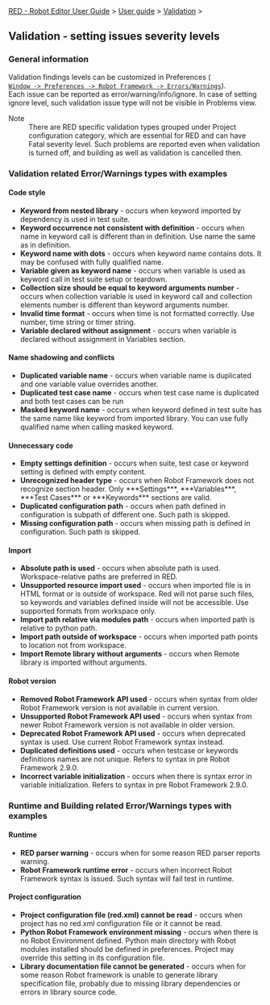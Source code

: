 <html>
<head>
<link href="PLUGINS_ROOT/org.robotframework.ide.eclipse.main.plugin.doc.user/help/style.css" rel="stylesheet" type="text/css"/>
</head>
<body>
<a href="../../index.html">RED - Robot Editor User Guide</a> &gt; <a href="../user_guide.html">User guide</a> &gt; <a href="../validation.html">Validation</a> &gt; 
<h2>Validation - setting issues severity levels</h2>
<h3>General information</h3>
<p>Validation findings levels can be customized in Preferences (<code><a class="command" href="javascript:executeCommand('org.eclipse.ui.window.preferences(preferencePageId=org.robotframework.ide.eclipse.main.plugin.preferences.validation)')">
Window -&gt; Preferences -&gt; Robot Framework -&gt; Errors/Warnings</a></code>).<br/>
Each issue can be reported as error/warning/info/ignore. In case of setting ignore level, such validation issue type will not be visible in Problems view.
</p>
<dl class="note">
<dt>Note</dt>
<dd>There are RED specific validation types grouped under Project configuration category, which are essential for RED and can have Fatal severity level. 
Such problems are reported even when validation is turned off, and building as well as validation is cancelled then.
   </dd>
</dl>
<h3>Validation related Error/Warnings types with examples</h3>
<h4>Code style</h4>
<ul>
<li><b>Keyword from nested library</b> - occurs when keyword imported by dependency is used in test suite.</li>
<li><b>Keyword occurrence not consistent with definition</b> - occurs when name in keyword call is different than in definition. Use name the same as in definition.</li>
<li><b>Keyword name with dots</b> - occurs when keyword name contains dots. It may be confused with fully qualified name.</li>
<li><b>Variable given as keyword name</b> - occurs when variable is used as keyword call in test suite setup or teardown.</li>
<li><b>Collection size should be equal to keyword arguments number</b> - occurs when collection variable is used in keyword call and collection elements number is different than keyword arguments number.</li>
<li><b>Invalid time format</b> - occurs when time is not formatted correctly. Use number, time string or timer string.</li>
<li><b>Variable declared without assignment</b> - occurs when variable is declared without assignment in Variables section.</li>
</ul>
<h4>Name shadowing and conflicts</h4>
<ul>
<li><b>Duplicated variable name</b> - occurs when variable name is duplicated and one variable value overrides another.</li>
<li><b>Duplicated test case name</b> - occurs when test case name is duplicated and both test cases can be run</li>
<li><b>Masked keyword name</b> - occurs when keyword defined in test suite has the same name like keyword from imported library. You can use fully qualified name when calling masked keyword.</li>
</ul>
<h4>Unnecessary code</h4>
<ul>
<li><b>Empty settings definition</b> - occurs when suite, test case or keyword setting is defined with empty content.</li>
<li><b>Unrecognized header type</b> - occurs when Robot Framework does not recognize section header. Only ***Settings***, ***Variables***, ***Test Cases*** or ***Keywords*** sections are valid.</li>
<li><b>Duplicated configuration path</b> - occurs when path defined in configuration is subpath of different one. Such path is skipped.</li>
<li><b>Missing configuration path</b> - occurs when missing path is defined in configuration. Such path is skipped.</li>
</ul>
<h4>Import</h4>
<ul>
<li><b>Absolute path is used</b> - occurs when absolute path is used. Workspace-relative paths are preferred in RED.</li>
<li><b>Unsupported resource import used</b> - occurs when imported file is in HTML format or is outside of workspace. Red will not parse such files, so keywords and variables defined inside will not be accessible. Use supported formats from workspace only.</li>
<li><b>Import path relative via modules path</b> - occurs when imported path is relative to python path.</li>
<li><b>Import path outside of workspace</b> - occurs when imported path points to location not from workspace.</li>
<li><b>Import Remote library without arguments</b> - occurs when Remote library is imported without arguments.</li>
</ul>
<h4>Robot version</h4>
<ul>
<li><b>Removed Robot Framework API used</b> - occurs when syntax from older Robot Framework version is not available in current version.</li>
<li><b>Unsupported Robot Framework API used</b> - occurs when syntax from newer Robot Framework version is not available in older version.</li>
<li><b>Deprecated Robot Framework API used</b> - occurs when deprecated syntax is used. Use current Robot Framework syntax instead.</li>
<li><b>Duplicated definitions used</b> - occurs when testcase or keywords definitions names are not unique. Refers to syntax in pre Robot Framework 2.9.0.</li>
<li><b>Incorrect variable initialization</b> - occurs when there is syntax error in variable initialization. Refers to syntax in pre Robot Framework 2.9.0.</li>
</ul>
<h3>Runtime and Building related Error/Warnings types with examples</h3>
<h4>Runtime</h4>
<ul>
<li><b>RED parser warning</b> - occurs when for some reason RED parser reports warning.</li>
<li><b>Robot Framework runtime error</b> - occurs when incorrect Robot Framework syntax is issued. Such syntax will fail test in runtime.</li>
</ul>
<h4>Project configuration</h4>
<ul>
<li><b>Project configuration file (red.xml) cannot be read</b> - occurs when project has no red.xml configuration file or it cannot be read.</li>
<li><b>Python Robot Framework environment missing</b> - occurs when there is no Robot Environment defined. Python main directory with Robot modules installed should be defined in preferences. Project may override this setting in its configuration file.</li>
<li><b>Library documentation file cannot be generated</b> - occurs when for some reason Robot framework is unable to generate library specification file, probably due to missing library dependencies or errors in library source code.</li>
</ul>
</body>
</html>